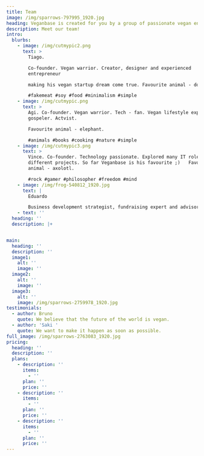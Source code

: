 ```yaml
---
title: Team
image: /img/sparrows-797995_1920.jpg
heading: Veganbase is created for you by a group of passionate vegan enthusiasts
description: Meet our team!
intro:
  blurbs:
    - image: /img/cutmypic2.png
      text: >
        Tiago.

        Co-founder. Vegan warrior. Creator, designer and experienced
        entrepreneur

        making his vegan startup dream come true. Favourite animal - donkey.

        #fakemeat #soy #food #minimalism #simple
    - image: /img/cutmypic.png
      text: >
        Agi. Co-founder. Vegan warrior. Tech - fan. Vegan lifestyle expert and
        gospeler. Actvist.   

        Favourite animal - elephant. 

        #animals #books #cooking #nature #simple
    - image: /img/cutmypic3.png
      text: >
        Vince. Co-founder. Technology passionate. Explored many IT roles in
        different projects. So far Veganbase is his favourite ;)   Favourite
        animal - axolotl.

        #rock #gamer #philosopher #freedom #mind
    - image: /img/frog-540812_1920.jpg
      text: |
        Eduardo 

        Business development strategist, fundraising expert and advisor. 
    - text: ''
  heading: ''
  description: |+


main:
  heading: ''
  description: ''
  image1:
    alt: ''
    image: ''
  image2:
    alt: ''
    image: ''
  image3:
    alt: ''
    image: /img/sparrows-2759978_1920.jpg
testimonials:
  - author: Bruno
    quote: We believe that the future of the world is vegan.
  - author: 'Saki '
    quote: We want to make it happen as soon as possible.
full_image: /img/sparrows-2763083_1920.jpg
pricing:
  heading: ''
  description: ''
  plans:
    - description: ''
      items:
        - ''
      plan: ''
      price: ''
    - description: ''
      items:
        - ''
      plan: ''
      price: ''
    - description: ''
      items:
        - ''
      plan: ''
      price: ''
---
```


